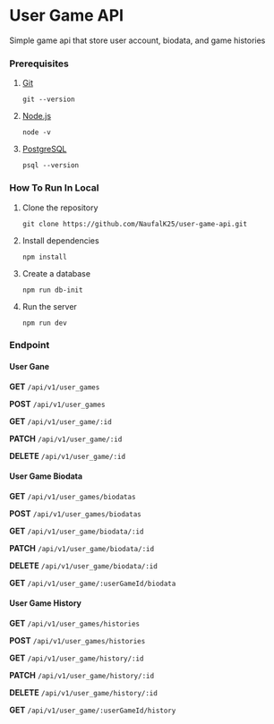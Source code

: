 # User Game API

Simple game api that store user account, biodata, and game histories

### Prerequisites

1. [Git](https://git-scm.com/downloads)
    ```
    git --version
    ```
2. [Node.js](https://nodejs.org/en/)
    ```
    node -v
    ```
3. [PostgreSQL](https://www.postgresql.org/download/)
    ```
    psql --version
    ```

### How To Run In Local

1. Clone the repository
    ```
    git clone https://github.com/NaufalK25/user-game-api.git
    ```
2. Install dependencies
    ```
    npm install
    ```
3. Create a database
    ```
    npm run db-init
    ```
4. Run the server
    ```
    npm run dev
    ```

### Endpoint

#### User Gane

**GET** `/api/v1/user_games`

**POST** `/api/v1/user_games`

**GET** `/api/v1/user_game/:id`

**PATCH** `/api/v1/user_game/:id`

**DELETE** `/api/v1/user_game/:id`

#### User Game Biodata

**GET** `/api/v1/user_games/biodatas`

**POST** `/api/v1/user_games/biodatas`

**GET** `/api/v1/user_game/biodata/:id`

**PATCH** `/api/v1/user_game/biodata/:id`

**DELETE** `/api/v1/user_game/biodata/:id`

**GET** `/api/v1/user_game/:userGameId/biodata`

#### User Game History

**GET** `/api/v1/user_games/histories`

**POST** `/api/v1/user_games/histories`

**GET** `/api/v1/user_game/history/:id`

**PATCH** `/api/v1/user_game/history/:id`

**DELETE** `/api/v1/user_game/history/:id`

**GET** `/api/v1/user_game/:userGameId/history`
